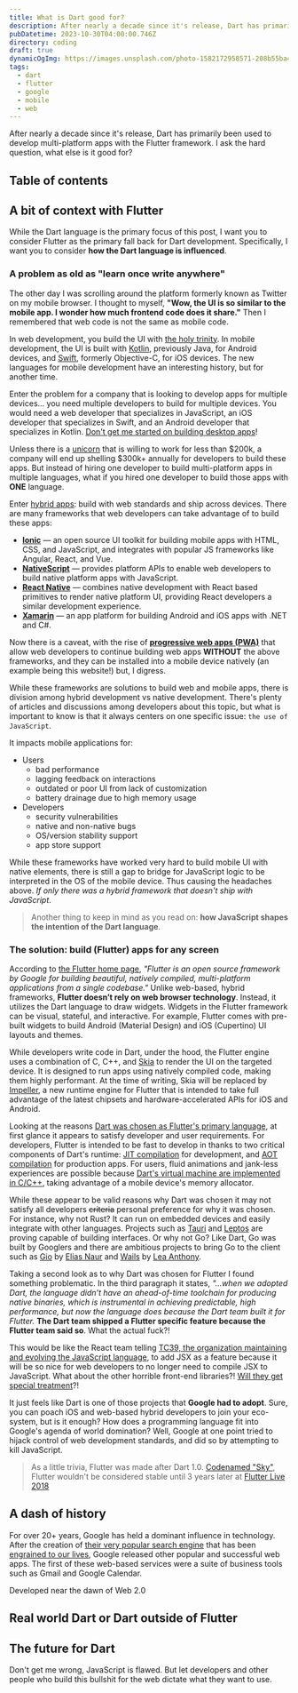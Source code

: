 ```yaml
---
title: What is Dart good for?
description: After nearly a decade since it's release, Dart has primarily been used to develop multi-platform apps with the Flutter framework. I ask the hard question, what else is it good for?
pubDatetime: 2023-10-30T04:00:00.746Z
directory: coding
draft: true
dynamicOgImg: https://images.unsplash.com/photo-1582172958571-208b55ba4bab
tags:
  - dart
  - flutter
  - google
  - mobile
  - web
---
```


After nearly a decade since it's release, Dart has primarily been used to develop multi-platform apps with the Flutter framework. I ask the hard question, what else is it good for?

## Table of contents

## A bit of context with Flutter

While the Dart language is the primary focus of this post, I want you to consider Flutter as the primary fall back for Dart development. Specifically, I want you to consider **how the Dart language is influenced**.

### A problem as old as "learn once write anywhere"

The other day I was scrolling around the platform formerly known as Twitter on my mobile browser. I thought to myself, **"Wow, the UI is so similar to the mobile app. I wonder how much frontend code does it share."** Then I remembered that web code is not the same as mobile code.

In web development, you build the UI with [the holy trinity](https://www.geeksforgeeks.org/introduction-web-development-holy-trinity/). In mobile development, the UI is built with [Kotlin](https://kotlinlang.org/), previously Java, for Android devices, and [Swift](https://www.swift.org/), formerly Objective-C, for iOS devices. The new languages for mobile development have an interesting history, but for another time.

Enter the problem for a company that is looking to develop apps for multiple devices... you need multiple developers to build for multiple devices. You would need a web developer that specializes in JavaScript, an iOS developer that specializes in Swift, and an Android developer that specializes in Kotlin. [Don't get me started on building desktop apps](https://news.ycombinator.com/item?id=18733989)!

Unless there is a [unicorn](https://www.atlanticbt.com/insights/myth-full-stack-unicorn-developer/) that is willing to work for less than $200k, a company will end up shelling $300k+ annually for developers to build these apps. But instead of hiring one developer to build multi-platform apps in multiple languages, what if you hired one developer to build those apps with **ONE** language.

Enter [hybrid apps](https://www.techtarget.com/searchsoftwarequality/definition/hybrid-application-hybrid-app): build with web standards and ship across devices. There are many frameworks that web developers can take advantage of to build these apps:

- **[Ionic](https://ionicframework.com/)** — an open source UI toolkit for building mobile apps with HTML, CSS, and JavaScript, and integrates with popular JS frameworks like Angular, React, and Vue.
- **[NativeScript](https://nativescript.org/)** — provides platform APIs to enable web developers to build native platform apps with JavaScript.
- **[React Native](https://reactnative.dev/)** — combines native development with React based primitives to render native platform UI, providing React developers a similar development experience.
- **[Xamarin](https://dotnet.microsoft.com/en-us/apps/xamarin)** — an app platform for building Android and iOS apps with .NET and C#.

Now there is a caveat, with the rise of **[progressive web apps (PWA)](https://developer.mozilla.org/docs/Web/Progressive_web_apps)** that allow web developers to continue building web apps **WITHOUT** the above frameworks, and they can be installed into a mobile device natively (an example being this website!) but, I digress.

While these frameworks are solutions to build web and mobile apps, there is division among hybrid development vs native development. There's plenty of articles and discussions among developers about this topic, but what is important to know is that it always centers on one specific issue: `the use of JavaScript`.

It impacts mobile applications for:

- Users
  - bad performance
  - lagging feedback on interactions
  - outdated or poor UI from lack of customization
  - battery drainage due to high memory usage
- Developers
  - security vulnerabilities
  - native and non-native bugs
  - OS/version stability support
  - app store support

While these frameworks have worked very hard to build mobile UI with native elements, there is still a gap to bridge for JavaScript logic to be interpreted in the OS of the mobile device. Thus causing the headaches above. _If only there was a hybrid framework that doesn't ship with JavaScript_.

> Another thing to keep in mind as you read on: **how JavaScript shapes the intention of the Dart language**.

### The solution: build (Flutter) apps for any screen

According to [the Flutter home page](https://flutter.dev/), _"Flutter is an open source framework by Google for building beautiful, natively compiled, multi-platform applications from a single codebase."_ Unlike web-based, hybrid frameworks, **Flutter doesn’t rely on web browser technology**. Instead, it utilizes the Dart language to draw widgets. Widgets in the Flutter framework can be visual, stateful, and interactive. For example, Flutter comes with pre-built widgets to build Android (Material Design) and iOS (Cupertino) UI layouts and themes.

While developers write code in Dart, under the hood, the Flutter engine uses a combination of C, C++, and [Skia](https://skia.org/) to render the UI on the targeted device. It is designed to run apps using natively compiled code, making them highly performant. At the time of writing, Skia will be replaced by [Impeller](https://docs.flutter.dev/perf/impeller), a new runtime engine for Flutter that is intended to take full advantage of the latest chipsets and hardware-accelerated APIs for iOS and Android.

Looking at the reasons [Dart was chosen as Flutter's primary language](https://en.wikipedia.org/wiki/Ahead-of-time_compilation), at first glance it appears to satisfy developer and user requirements. For developers, Flutter is intended to be fast to develop in thanks to two critical components of Dart's runtime: [JIT compilation](https://wikipedia.org/wiki/Just-in-time_compilation) for development, and [AOT compilation](https://wikipedia.org/wiki/Ahead-of-time_compilation) for production apps. For users, fluid animations and jank-less experiences are possible because [Dart's virtual machine are implemented in C/C++](https://dart.dev/overview#platform), taking advantage of a mobile device's memory allocator.

While these appear to be valid reasons why Dart was chosen it may not satisfy all developers ~~criteria~~ personal preference for why it was chosen. For instance, why not Rust? It can run on embedded devices and easily integrate with other languages. Projects such as [Tauri](https://github.com/tauri-apps/tauri) and [Leptos](https://github.com/leptos-rs/leptos) are proving capable of building interfaces. Or why not Go? Like Dart, Go was built by Googlers and there are ambitious projects to bring Go to the client such as [Gio](https://github.com/gioui/gio) by [Elias Naur](https://github.com/eliasnaur) and [Wails](https://github.com/wailsapp/wails) by [Lea Anthony](https://github.com/leaanthony).

Taking a second look as to why Dart was chosen for Flutter I found something problematic. In the third paragraph it states, _"...when we adopted Dart, the language didn’t have an ahead-of-time toolchain for producing native binaries, which is instrumental in achieving predictable, high performance, but now the language does because the Dart team built it for Flutter._ **The Dart team shipped a Flutter specific feature because the Flutter team said so**. What the actual fuck?!

This would be like the React team telling [TC39, the organization maintaining and evolving the JavaScript language](https://tc39.es/), to add JSX as a feature because it will be so nice for web developers to no longer need to compile JSX to JavaScript. What about the other horrible front-end libraries?! [Will they get special treatment](https://github.com/tc39/proposal-cancelable-promises/issues/70)?!

It just feels like Dart is one of those projects that **Google had to adopt**. Sure, you can poach iOS and web-based hybrid developers to join your eco-system, but is it enough? How does a programming language fit into Google's agenda of world domination? Well, Google at one point tried to hijack control of web development standards, and did so by attempting to kill JavaScript.

> As a little trivia, Flutter was made after Dart 1.0. [Codenamed "Sky"](https://www.youtube.com/watch?v=PnIWl33YMwA), Flutter wouldn't be considered stable until 3 years later at [Flutter Live 2018](https://www.youtube.com/watch?v=kpcjBD1XDwU)

## A dash of history

For over 20+ years, Google has held a dominant influence in technology. After the creation of [their very popular search engine](https://www.similarweb.com/website/google.com/) that has been [engrained to our lives](https://www.cnet.com/tech/services-and-software/google-goes-down-for-5-minutes-internet-traffic-drops-40/), Google released other popular and successful web apps. The first of these web-based services were a suite of business tools such as Gmail and Google Calendar.

Developed near the dawn of Web 2.0

## Real world Dart or Dart outside of Flutter

## The future for Dart

Don't get me wrong, JavaScript is flawed. But let developers and other people who build this bullshit for the web dictate what they want to use.
